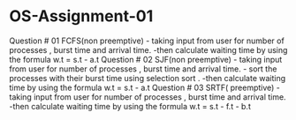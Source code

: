 # OS-Assignment-01
Question # 01 FCFS(non preemptive)
      - taking input from user for number of processes , burst time and arrival time.
      -then calculate waiting time by using the formula w.t = s.t - a.t
Question # 02 SJF(non preemptive)
      - taking input from user for number of processes , burst time and arrival time.
      - sort the processes with their burst time using selection sort .
      -then calculate waiting time by using the formula w.t = s.t - a.t
Question # 03 SRTF( preemptive)
      - taking input from user for number of processes , burst time and arrival time.
      -then calculate waiting time by using the formula w.t = s.t - f.t - b.t
      
